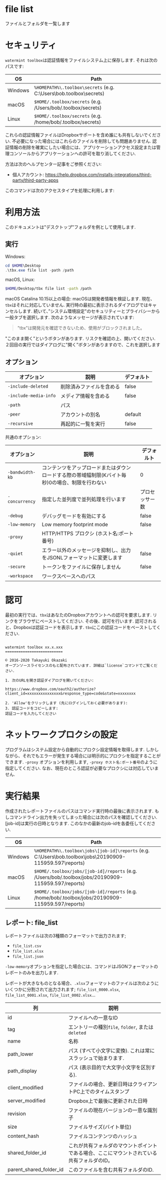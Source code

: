 # file list 

ファイルとフォルダを一覧します

# セキュリティ

`watermint toolbox`は認証情報をファイルシステム上に保存します. それは次のパスです:

| OS       | Path                                                               |
| -------- | ------------------------------------------------------------------ |
| Windows  | `%HOMEPATH%\.toolbox\secrets` (e.g. C:\Users\bob\.toolbox\secrets) |
| macOS    | `$HOME/.toolbox/secrets` (e.g. /Users/bob/.toolbox/secrets)        |
| Linux    | `$HOME/.toolbox/secrets` (e.g. /home/bob/.toolbox/secrets)         |

これらの認証情報ファイルはDropboxサポートを含め誰にも共有しないでください.
不必要になった場合にはこれらのファイルを削除しても問題ありません. 認証情報の削除を確実にしたい場合には、アプリケーションアクセス設定または管理コンソールからアプリケーションへの許可を取り消してください.

方法は次のヘルプセンター記事をご参照ください:
* 個人アカウント: https://help.dropbox.com/installs-integrations/third-party/third-party-apps

このコマンドは次のアクセスタイプを処理に利用します:

# 利用方法

このドキュメントは"デスクトップ"フォルダを例として使用します.

## 実行

Windows:

```powershell
cd $HOME\Desktop
.\tbx.exe file list -path /path
```

macOS, Linux:

```bash
$HOME/Desktop/tbx file list -path /path
```

macOS Catalina 10.15以上の場合: macOSは開発者情報を検証します. 現在、`tbx`はそれに対応していません. 実行時の最初に表示されるダイアログではキャンセルします. 続いて、”システム環境設定"のセキュリティーとプライバシーから一般タブを選択します.
次のようなメッセージが表示されています:
> "tbx"は開発元を確認できないため、使用がブロックされました。

"このまま開く"というボタンがあります. リスクを確認の上、開いてください. ２回目の実行ではダイアログに"開く”ボタンがありますので、これを選択します

## オプション

| オプション            | 説明                     | デフォルト |
|-----------------------|--------------------------|------------|
| `-include-deleted`    | 削除済みファイルを含める | false      |
| `-include-media-info` | メディア情報を含める     | false      |
| `-path`               | パス                     |            |
| `-peer`               | アカウントの別名         | default    |
| `-recursive`          | 再起的に一覧を実行       | false      |

共通のオプション:

| オプション      | 説明                                                                                             | デフォルト     |
|-----------------|--------------------------------------------------------------------------------------------------|----------------|
| `-bandwidth-kb` | コンテンツをアップロードまたはダウンロードする際の帯域幅制限(Kバイト毎秒)0の場合、制限を行わない | 0              |
| `-concurrency`  | 指定した並列度で並列処理を行います                                                               | プロセッサー数 |
| `-debug`        | デバッグモードを有効にする                                                                       | false          |
| `-low-memory`   | Low memory footprint mode                                                                        | false          |
| `-proxy`        | HTTP/HTTPS プロクシ (ホスト名:ポート番号)                                                        |                |
| `-quiet`        | エラー以外のメッセージを抑制し、出力をJSONLフォーマットに変更します                              | false          |
| `-secure`       | トークンをファイルに保存しません                                                                 | false          |
| `-workspace`    | ワークスペースへのパス                                                                           |                |

# 認可

最初の実行では、`tbx`はあなたのDropboxアカウントへの認可を要求します. リンクをブラウザにペーストしてください. その後、認可を行います. 認可されると、Dropboxは認証コードを表示します. `tbx`にこの認証コードをペーストしてください.

```

watermint toolbox xx.x.xxx
==========================

© 2016-2020 Takayuki Okazaki
オープンソースライセンスのもと配布されています. 詳細は`license`コマンドでご覧ください.

1. 次のURLを開き認証ダイアログを開いてください:

https://www.dropbox.com/oauth2/authorize?client_id=xxxxxxxxxxxxxxx&response_type=code&state=xxxxxxxx

2. 'Allow'をクリックします (先にログインしておく必要があります):
3. 認証コードをコピーします:
認証コードを入力してください

```

# ネットワークプロクシの設定

プログラムはシステム設定から自動的にプロクシ設定情報を取得します. しかしながら、それでもエラーが発生する場合には明示的にプロクシを指定することができます. `-proxy` オプションを利用します, `-proxy ホスト名:ポート番号`のように指定してください. なお、現在のところ認証が必要なプロクシには対応していません.

# 実行結果

作成されたレポートファイルのパスはコマンド実行時の最後に表示されます. もしコマンドライン出力を失ってしまった場合には次のパスを確認してください. [job-id]は実行の日時となります. このなかの最新のjob-idを各委任してください.

| OS      | Path                                                                                                      |
| ------- | --------------------------------------------------------------------------------------------------------- |
| Windows | `%HOMEPATH%\.toolbox\jobs\[job-id]\reports` (e.g. C:\Users\bob\.toolbox\jobs\20190909-115959.597\reports) |
| macOS   | `$HOME/.toolbox/jobs/[job-id]/reports` (e.g. /Users/bob/.toolbox/jobs/20190909-115959.597/reports)        |
| Linux   | `$HOME/.toolbox/jobs/[job-id]/reports` (e.g. /home/bob/.toolbox/jobs/20190909-115959.597/reports)         |

## レポート: file_list 

レポートファイルは次の3種類のフォーマットで出力されます;
* `file_list.csv`
* `file_list.xlsx`
* `file_list.json`

`-low-memory`オプションを指定した場合には、コマンドはJSONフォーマットのレポートのみを出力します.

レポートが大きなものとなる場合、`.xlsx`フォーマットのファイルは次のようにいくつかに分割されて出力されます;
`file_list_0000.xlsx`, `file_list_0001.xlsx`, `file_list_0002.xlsx`...   

| 列                      | 説明                                                                                       |
|-------------------------|--------------------------------------------------------------------------------------------|
| id                      | ファイルへの一意なID                                                                       |
| tag                     | エントリーの種別`file`, `folder`, または `deleted`                                         |
| name                    | 名称                                                                                       |
| path_lower              | パス (すべて小文字に変換). これは常にスラッシュで始まります.                               |
| path_display            | パス (表示目的で大文字小文字を区別する).                                                   |
| client_modified         | ファイルの場合、更新日時はクライアントPC上でのタイムスタンプ                               |
| server_modified         | Dropbox上で最後に更新された日時                                                            |
| revision                | ファイルの現在バージョンの一意な識別子                                                     |
| size                    | ファイルサイズ(バイト単位)                                                                 |
| content_hash            | ファイルコンテンツのハッシュ                                                               |
| shared_folder_id        | これが共有フォルダのマウントポイントである場合、ここにマウントされている共有フォルダのID。 |
| parent_shared_folder_id | このファイルを含む共有フォルダのID.                                                        |

